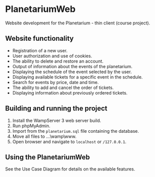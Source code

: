 # PlanetariumWeb
 Website development for the Planetarium - thin client (course project).
## Website functionality
- Registration of a new user.
- User authorization and use of cookies.
- The ability to delete and restore an account.
- Output of information about the events of the planetarium.
- Displaying the schedule of the event selected by the user.
- Displaying available tickets for a specific event in the schedule.
- Search for events by price, date and time.
- The ability to add and cancel the order of tickets.
- Displaying information about previously ordered tickets.
## Building and running the project
1. Install the WampServer 3 web server build.
2. Run phpMyAdmin.
3. Import from the `planetarium.sql` file containing the database.
4. Move all files to ...\wamp\www.
5. Open browser and navigate to `localhost` or `/127.0.0.1`.
## Using the PlanetariumWeb
See the Use Case Diagram for details on the available features.
